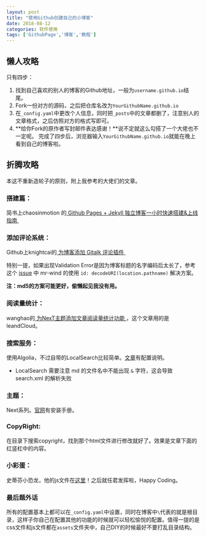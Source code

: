 ```yaml
---
layout: post
title: "使用Github创建自己的小博客"
date: 2018-08-12
categories: 软件使用
tags: ['GithubPage','博客','教程']
---
```

## 懒人攻略
只有四步：
1. 找到自己喜欢的别人的博客的Github地址，一般为`username.github.io`结尾。
2. Fork一份对方的源码，之后把仓库名改为`YourGithubName.github.io`
3. 在`_config.yaml`中更改个人信息，同时把`_posts`中的文章都删了，注意别人的文章格式，之后仿照对方的格式写即可。
4. **给你Fork的原作者写封邮件表达感谢！**说不定就这么勾搭了一个大佬也不一定呢。
  完成了四步后，浏览器输入`YourGithubName.github.io`就能在晚上看到自己的博客啦。
<!--more-->

## 折腾攻略
本这不重新造轮子的原则，附上我参考的大佬们的文章。

###  搭建篇：
简书上chaosinmotion 的[ Github Pages + Jekyll 独立博客一小时快速搭建&上线指南 ](https://www.jianshu.com/p/7593508666f8)

### 添加评论系统：
Github上knightcai的[ 为博客添加 Gitalk 评论插件 ](https://knightcai.github.io/2017/12/19/%E4%B8%BA%E5%8D%9A%E5%AE%A2%E6%B7%BB%E5%8A%A0-Gitalk-%E8%AF%84%E8%AE%BA%E6%8F%92%E4%BB%B6/)

特别一提，如果出现Validation Error是因为博客标题的名字编码后太长了，参考这个 [issue](https://github.com/gitalk/gitalk/issues/102) 中 mr-wind 的使用 `id: decodeURI(location.pathname)` 解决方案。

**注：md5的方案可能更好，偷懒起见我没有用。**

### 阅读量统计：
wanghao的[ 为NexT主题添加文章阅读量统计功能 ](https://notes.wanghao.work/2015-10-21-%E4%B8%BANexT%E4%B8%BB%E9%A2%98%E6%B7%BB%E5%8A%A0%E6%96%87%E7%AB%A0%E9%98%85%E8%AF%BB%E9%87%8F%E7%BB%9F%E8%AE%A1%E5%8A%9F%E8%83%BD.html#%E9%85%8D%E7%BD%AELeanCloud)，这个文章用的是leandCloud。

### 搜索服务：
使用Algolia，不过自带的LocalSearch比较简单。[文章](http://theme-next.iissnan.com/third-party-services.html#algolia-search)有配置说明。
- LocalSearch 需要注意 md 的文件名中不能出现 `&` 字符，这会导致 search.xml 的解析失败 

### 主题：
Next系列。[官网](http://theme-next.iissnan.com/getting-started.html)有安装手册。

### CopyRight:
在目录下搜索copyright，找到那个html文件进行修改就好了。效果是文章下面的红竖杠中的内容。

### 小彩蛋：
史蒂芬小恐龙，他的js文件在[这里](https://github.com/lmk123/t-rex-runner)！之后就任君发挥啦，Happy Coding。

### 最后题外话
所有的配置基本上都可以在`_config.yaml`中设置，同时在博客中`\`代表的就是根目录，这样子你自己在配置其他的功能的时候就可以轻松愉悦的配置。值得一提的是css文件和js文件都在`assets`文件夹中，自己DIY的时候最好不要打乱目录结构。
